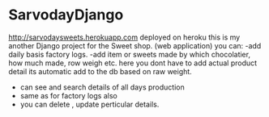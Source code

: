 # SarvodayDjango
http://sarvodaysweets.herokuapp.com deployed on heroku
this is my another Django project for the Sweet shop.
(web application)
 you can:
  -add daily basis factory logs.
  -add item or sweets made by which chocolatier, how much made, row weigh etc. here you dont have to add actual product detail its automatic add to the db based on raw weight.
  - can see and search details of all days production
  - same as for factory logs also
  - you can delete , update perticular details.
